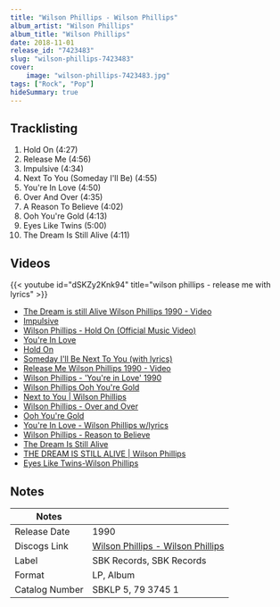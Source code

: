 ```yaml
---
title: "Wilson Phillips - Wilson Phillips"
album_artist: "Wilson Phillips"
album_title: "Wilson Phillips"
date: 2018-11-01
release_id: "7423483"
slug: "wilson-phillips-7423483"
cover:
    image: "wilson-phillips-7423483.jpg"
tags: ["Rock", "Pop"]
hideSummary: true
---
```


## Tracklisting
1. Hold On (4:27)
2. Release Me (4:56)
3. Impulsive (4:34)
4. Next To You (Someday I'll Be) (4:55)
5. You're In Love (4:50)
6. Over And Over (4:35)
7. A Reason To Believe (4:02)
8. Ooh You're Gold (4:13)
9. Eyes Like Twins (5:00)
10. The Dream Is Still Alive (4:11)

## Videos
{{< youtube id="dSKZy2Knk94" title="wilson phillips - release me with lyrics" >}}
- [The Dream is still Alive Wilson Phillips 1990 - Video](https://www.youtube.com/watch?v=aMOpnuv_8xU)
- [Impulsive](https://www.youtube.com/watch?v=9MF9e-KKhfY)
- [Wilson Phillips - Hold On (Official Music Video)](https://www.youtube.com/watch?v=uIbXvaE39wM)
- [You're In Love](https://www.youtube.com/watch?v=IlnWKfd7Cgo)
- [Hold On](https://www.youtube.com/watch?v=1SNGwgGoBVg)
- [Someday I'll Be Next To You (with lyrics)](https://www.youtube.com/watch?v=KfzOmiezrf8)
- [Release Me Wilson Phillips 1990 - Video](https://www.youtube.com/watch?v=gcNyk54b3ZU)
- [Wilson Phillips - 'You're in Love' 1990](https://www.youtube.com/watch?v=_mpS1Dw_4VY)
- [Wilson Phillips Ooh You're Gold](https://www.youtube.com/watch?v=Bws57fSYvm8)
- [Next to You | Wilson Phillips](https://www.youtube.com/watch?v=wazM0gGFJBw)
- [Wilson Phillips - Over and Over](https://www.youtube.com/watch?v=8cbSZdCzf2c)
- [Ooh You're Gold](https://www.youtube.com/watch?v=evDT6xHJyr4)
- [You're In Love - Wilson Phillips w/lyrics](https://www.youtube.com/watch?v=FSXMxh181Mw)
- [Wilson Phillips - Reason to Believe](https://www.youtube.com/watch?v=HoqCYBQKcp0)
- [The Dream Is Still Alive](https://www.youtube.com/watch?v=8I8REwOQq_Q)
- [THE DREAM IS STILL ALIVE | Wilson Phillips](https://www.youtube.com/watch?v=lg7WSzWAsVQ)
- [Eyes Like Twins-Wilson Phillips](https://www.youtube.com/watch?v=AnSPKXfomKI)

## Notes

| Notes          |             |
| ---------------| ----------- |
| Release Date   | 1990 |
| Discogs Link   | [Wilson Phillips - Wilson Phillips](https://www.discogs.com/release/7423483) |
| Label          | SBK Records, SBK Records |
| Format         | LP, Album |
| Catalog Number | SBKLP 5, 79 3745 1 |

